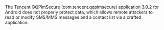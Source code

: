 The Tencent QQPimSecure (com.tencent.qqpimsecure) application 3.0.2 for Android does not properly protect data, which allows remote attackers to read or modify SMS/MMS messages and a contact list via a crafted application.
